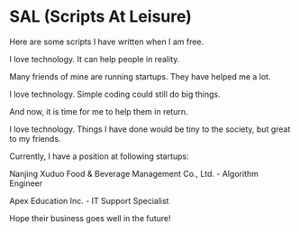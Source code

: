 # SAL (Scripts At Leisure)
Here are some scripts I have written when I am free.

I love technology. It can help people in reality.

Many friends of mine are running startups. They have helped me a lot.

I love technology. Simple coding could still do big things.

And now, it is time for me to help them in return.

I love technology. Things I have done would be tiny to the society, but great to my friends.

 

Currently, I have a position at following startups:

Nanjing Xuduo Food & Beverage Management Co., Ltd. - Algorithm Engineer

Apex Education Inc. - IT Support Specialist

 

Hope their business goes well in the future!
